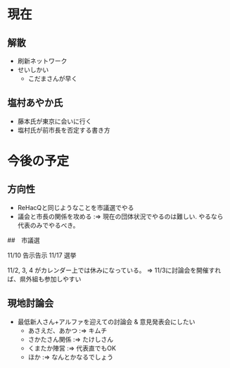# 現在

## 解散
- 刷新ネットワーク
- せいしかい
  - こだまさんが早く

## 塩村あやか氏
- 藤本氏が東京に会いに行く
- 塩村氏が前市長を否定する書き方

# 今後の予定

## 方向性
- ReHacQと同じようなことを市議選でやる
- 議会と市長の関係を攻める
  :=> 現在の団体状況でやるのは難しい. やるなら代表のみでやるべき。
 

##　市議選

11/10 告示告示
11/17 選挙

11/2, 3, 4 がカレンダー上では休みになっている。
=> 11/3に討論会を開催すれば、県外組も参加しやすい


## 現地討論会
- 最低新人さん+アルファを迎えての討論会 & 意見発表会にしたい
  - あさえだ、あかつ :=> キムチ
  - さかたさん関係 :=> たけしさん
  - くまたか陣営  :=> 代表直でもOK
  - ほか :=> なんとかなるでしょう
